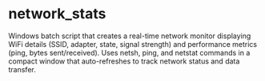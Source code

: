 # network_stats
Windows batch script that creates a real-time network monitor displaying WiFi details (SSID, adapter, state, signal strength) and performance metrics (ping, bytes sent/received). Uses netsh, ping, and netstat commands in a compact window that auto-refreshes to track network status and data transfer.
